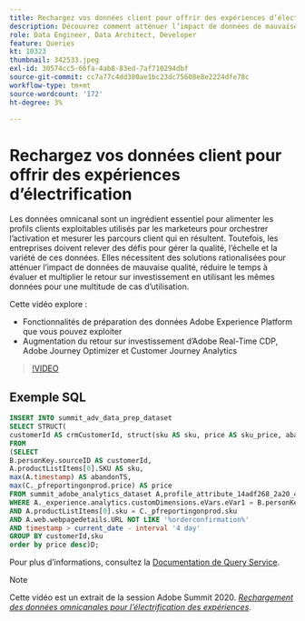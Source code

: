 ```yaml
---
title: Rechargez vos données client pour offrir des expériences d’électrification
description: Découvrez comment atténuer l’impact de données de mauvaise qualité, réduire le temps à évaluer et multiplier le retour sur investissement en utilisant les mêmes données pour une multitude de cas d’utilisation.
role: Data Engineer, Data Architect, Developer
feature: Queries
kt: 10323
thumbnail: 342533.jpeg
exl-id: 30574cc5-66fa-4ab8-83ed-7af710294dbf
source-git-commit: cc7a77c4dd380ae1bc23dc75608e8e2224dfe78c
workflow-type: tm+mt
source-wordcount: '172'
ht-degree: 3%

---
```


# Rechargez vos données client pour offrir des expériences d’électrification

Les données omnicanal sont un ingrédient essentiel pour alimenter les profils clients exploitables utilisés par les marketeurs pour orchestrer l’activation et mesurer les parcours client qui en résultent. Toutefois, les entreprises doivent relever des défis pour gérer la qualité, l’échelle et la variété de ces données. Elles nécessitent des solutions rationalisées pour atténuer l’impact de données de mauvaise qualité, réduire le temps à évaluer et multiplier le retour sur investissement en utilisant les mêmes données pour une multitude de cas d’utilisation.

Cette vidéo explore :

* Fonctionnalités de préparation des données Adobe Experience Platform que vous pouvez exploiter
* Augmentation du retour sur investissement d’Adobe Real-Time CDP, Adobe Journey Optimizer et Customer Journey Analytics

>[!VIDEO](https://video.tv.adobe.com/v/342533?quality=12&learn=on)

## Exemple SQL

```sql
INSERT INTO summit_adv_data_prep_dataset
SELECT STRUCT(
customerId AS crmCustomerId, struct(sku AS sku, price AS sku_price, abandonTS AS abandonTS) AS abandonBrowse) AS _pfreportingonprod
FROM
(SELECT
B.personKey.sourceID AS customerId,
A.productListItems[0].SKU AS sku,
max(A.timestamp) AS abandonTS,
max(C._pfreportingonprod.price) AS price
FROM summit_adobe_analytics_dataset A,profile_attribute_14adf268_2a20_4dee_bee6_a6b0e34616a9 B,summit_product_dataset C
WHERE A._experience.analytics.customDimensions.eVars.eVar1 = B.personKey.sourceID
AND A.productListItems[0].sku = C._pfreportingonprod.sku
AND A.web.webpagedetails.URL NOT LIKE '%orderconfirmation%'
AND timestamp > current_date - interval '4 day'
GROUP BY customerId,sku
order by price desc)D;
```

Pour plus d’informations, consultez la [Documentation de Query Service](https://experienceleague.adobe.com/docs/experience-platform/query/home.html?lang=fr).

>[!NOTE]
>
>Cette vidéo est un extrait de la session Adobe Summit 2020. *[Rechargement des données omnicanales pour l’électrification des expériences](https://business.adobe.com/summit/2022/sessions/recharging-omnichannel-data-for-electrifying-exper-s409.html)*.
